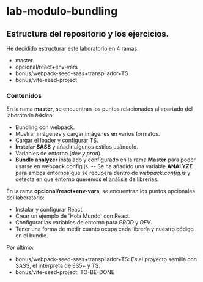 # lab-modulo-bundling
## Estructura del repositorio y los ejercicios.
He decidido estructurar este laboratorio en 4 ramas.
- master
- opcional/react+env-vars
- bonus/webpack-seed-sass+transpilador+TS
- bonus/vite-seed-project

### Contenidos
En la rama **master**, se encuentran los puntos relacionados al apartado del laboratorio *básico*:
- Bundling con webpack.
- Mostrar imágenes y cargar imágenes en varios formatos.
- Cargar el loader y configurar TS.
- **Instalar SASS** y añadir algunos estilos usándolo.
- Variables de entorno (*dev y prod*).
- **Bundle analyzer** instalado y configurado en la rama **Master** para poder usarse en webpack.config.js.
-- Se ha añadido una variable **ANALYZE** para ambos entornos que se recupera dentro de *webpack.config.js* y detecta en que entorno queremos el análisis de librerías.

En la rama **opcional/react+env-vars**, se encuentran los puntos opcionales del laboratorio:
- Instalar y configurar React.
- Crear un ejemplo de 'Hola Mundo' con React.
- Configurar las variables de entorno para *PROD* y *DEV*.
- Tener una forma de medir cuanto ocupa cada librería y nuestro código en el bundle.​

Por último:
- bonus/webpack-seed-sass+transpilador+TS: Es el proyecto semilla con SASS, el intérpreta de ES5+ y TS.
- bonus/vite-seed-project: TO-BE-DONE

